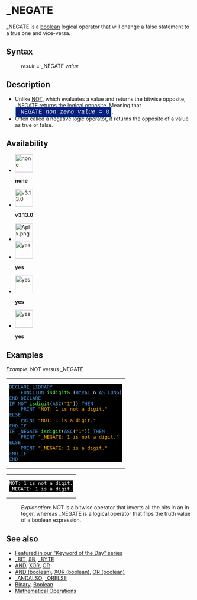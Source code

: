 <style>pre.codeide, pre.outputfixed, .outputcrt0 { background-color: #000 !important; color: #FFF !important; }</style><!DOCTYPE html>
<html class="client-nojs" dir="ltr" lang="en">
<head>
<title>_NEGATE - QB64 Phoenix Edition Wiki</title>
</head>
<body class="mediawiki ltr sitedir-ltr mw-hide-empty-elt ns-0 ns-subject page-NEGATE rootpage-NEGATE skin-vector action-view skin-vector-legacy vector-feature-language-in-header-enabled vector-feature-language-in-main-page-header-disabled vector-feature-language-alert-in-sidebar-disabled vector-feature-sticky-header-disabled vector-feature-sticky-header-edit-disabled vector-feature-table-of-contents-disabled vector-feature-visual-enhancement-next-disabled">
<div class="mw-body" id="content" role="main">
<a id="top"></a>
<h1 class="firstHeading mw-first-heading" id="firstHeading">_NEGATE</h1>
<div class="vector-body" id="bodyContent">
<div class="mw-body-content mw-content-ltr" dir="ltr" id="mw-content-text" lang="en"><div class="mw-parser-output"><p><a class="mw-selflink selflink">_NEGATE</a> is a <a href="Boolean" title="Boolean">boolean</a> logical operator that will change a false statement to a true one and vice-versa.
</p>
<h2><span class="mw-headline" id="Syntax">Syntax</span></h2>
<dl><dd><i>result</i> = <a class="mw-selflink selflink">_NEGATE</a> <i>value</i></dd></dl>
<p>
</p>
<h2><span class="mw-headline" id="Description">Description</span></h2>
<ul><li>Unlike <a href="NOT" title="NOT">NOT</a>, which evaluates a value and returns the bitwise opposite, <a class="mw-selflink selflink">_NEGATE</a> returns the logical opposite. Meaning that <span style="border: 2px solid #87cefa; border-radius: 4px; padding: 4px; font-family: Courier New, monospace, Courier; font-size: 16px; white-space: nowrap; background: #082080; color: #e2e2e2;">_NEGATE <i>non_zero_value</i> = 0</span>.</li>
<li>Often called a negative logic operator, it returns the opposite of a value as true or false.</li></ul>
<p>
</p>
<h2><span class="mw-headline" id="Availability">Availability</span></h2>
<ul class="gallery mw-gallery-nolines">
<li class="gallerybox" style="width: 53px"><div style="width: 53px">
<div class="thumb" style="width: 48px;"><div style="margin:0px auto;"><a class="image" href="File:Qb64.png" title="none"><img alt="none" decoding="async" height="48" src="/qb64wiki/images/9/91/Qb64.png" width="48"/></a></div></div>
<div class="gallerytext">
<p><b>none</b>
</p>
</div>
</div></li>
<li class="gallerybox" style="width: 53px"><div style="width: 53px">
<div class="thumb" style="width: 48px;"><div style="margin:0px auto;"><a class="image" href="File:Qbpe.png" title="v3.13.0"><img alt="v3.13.0" decoding="async" height="48" src="/qb64wiki/images/0/07/Qbpe.png" width="48"/></a></div></div>
<div class="gallerytext">
<p><b>v3.13.0</b>
</p>
</div>
</div></li>
<li class="gallerybox" style="width: 53px"><div style="width: 53px">
<div class="thumb" style="width: 48px;"><div style="margin:0px auto;"><a class="image" href="File:Apix.png"><img alt="Apix.png" decoding="async" height="48" src="/qb64wiki/images/5/5f/Apix.png" width="48"/></a></div></div>
<div class="gallerytext">
</div>
</div></li>
<li class="gallerybox" style="width: 53px"><div style="width: 53px">
<div class="thumb" style="width: 48px;"><div style="margin:0px auto;"><a class="image" href="File:Win.png" title="yes"><img alt="yes" decoding="async" height="48" src="/qb64wiki/images/2/29/Win.png" width="48"/></a></div></div>
<div class="gallerytext">
<p><b>yes</b>
</p>
</div>
</div></li>
<li class="gallerybox" style="width: 53px"><div style="width: 53px">
<div class="thumb" style="width: 48px;"><div style="margin:0px auto;"><a class="image" href="File:Lnx.png" title="yes"><img alt="yes" decoding="async" height="48" src="/qb64wiki/images/7/7a/Lnx.png" width="48"/></a></div></div>
<div class="gallerytext">
<p><b>yes</b>
</p>
</div>
</div></li>
<li class="gallerybox" style="width: 53px"><div style="width: 53px">
<div class="thumb" style="width: 48px;"><div style="margin:0px auto;"><a class="image" href="File:Osx.png" title="yes"><img alt="yes" decoding="async" height="48" src="/qb64wiki/images/2/22/Osx.png" width="48"/></a></div></div>
<div class="gallerytext">
<p><b>yes</b>
</p>
</div>
</div></li>
</ul>
<p>
</p>
<h2><span class="mw-headline" id="Examples">Examples</span></h2>
<p><i>Example:</i> NOT versus _NEGATE
</p>
<table cellpadding="15px" width="100%">
<tbody><tr>
<td><pre class="codeide"><a href="DECLARE_LIBRARY" title="DECLARE LIBRARY"><span style="color:#4593D8;">DECLARE LIBRARY</span></a>
    <a href="FUNCTION" title="FUNCTION"><span style="color:#4593D8;">FUNCTION</span></a> <span style="color:#55FF55;">isdigit&amp;</span> (<a class="mw-redirect" href="BYVAL" title="BYVAL"><span style="color:#4593D8;">BYVAL</span></a> n <a href="AS" title="AS"><span style="color:#4593D8;">AS</span></a> <a href="LONG" title="LONG"><span style="color:#4593D8;">LONG</span></a>)
<a class="mw-redirect" href="END_DECLARE" title="END DECLARE"><span style="color:#4593D8;">END DECLARE</span></a>
<a class="mw-redirect" href="IF" title="IF"><span style="color:#4593D8;">IF</span></a> <a href="NOT" title="NOT"><span style="color:#4593D8;">NOT</span></a> <span style="color:#55FF55;">isdigit</span>(<a href="ASC_(function)" title="ASC (function)"><span style="color:#4593D8;">ASC</span></a>(<span style="color:#FFB100;">"1"</span>)) <a href="THEN" title="THEN"><span style="color:#4593D8;">THEN</span></a>
    <a href="PRINT" title="PRINT"><span style="color:#4593D8;">PRINT</span></a> <span style="color:#FFB100;">"NOT: 1 is not a digit."</span>
<a href="ELSE" title="ELSE"><span style="color:#4593D8;">ELSE</span></a>
    <a href="PRINT" title="PRINT"><span style="color:#4593D8;">PRINT</span></a> <span style="color:#FFB100;">"NOT: 1 is a digit."</span>
<a class="mw-redirect" href="END_IF" title="END IF"><span style="color:#4593D8;">END IF</span></a>
<a class="mw-redirect" href="IF" title="IF"><span style="color:#4593D8;">IF</span></a> <a class="mw-selflink selflink"><span style="color:#4593D8;">_NEGATE</span></a> <span style="color:#55FF55;">isdigit</span>(<a href="ASC_(function)" title="ASC (function)"><span style="color:#4593D8;">ASC</span></a>(<span style="color:#FFB100;">"1"</span>)) <a href="THEN" title="THEN"><span style="color:#4593D8;">THEN</span></a>
    <a href="PRINT" title="PRINT"><span style="color:#4593D8;">PRINT</span></a> <span style="color:#FFB100;">"_NEGATE: 1 is not a digit."</span>
<a href="ELSE" title="ELSE"><span style="color:#4593D8;">ELSE</span></a>
    <a href="PRINT" title="PRINT"><span style="color:#4593D8;">PRINT</span></a> <span style="color:#FFB100;">"_NEGATE: 1 is a digit."</span>
<a class="mw-redirect" href="END_IF" title="END IF"><span style="color:#4593D8;">END IF</span></a>
<a href="END" title="END"><span style="color:#4593D8;">END</span></a>
</pre>
</td></tr></tbody></table>
<table cellpadding="15px" width="100%">
<tbody><tr>
<td><pre class="outputcrt0">NOT: 1 is not a digit.
_NEGATE: 1 is a digit.
</pre>
</td></tr></tbody></table>
<dl><dd><i>Explanation:</i> NOT is a bitwise operator that inverts all the bits in an integer, whereas _NEGATE is a logical operator that flips the truth value of a boolean expression.</dd></dl>
<p>
</p>
<h2><span class="mw-headline" id="See_also">See also</span></h2>
<ul><li><a class="external text" href="https://qb64phoenix.com/forum/showthread.php?tid=2671" rel="nofollow">Featured in our "Keyword of the Day" series</a></li>
<li><a href="BIT" title="BIT">_BIT</a>, <a href="%26B" title="&amp;B">&amp;B</a>, <a href="BYTE" title="BYTE">_BYTE</a></li>
<li><a href="AND" title="AND">AND</a>, <a class="mw-redirect" href="XOR" title="XOR">XOR</a>, <a href="OR" title="OR">OR</a></li>
<li><a href="AND_(boolean)" title="AND (boolean)">AND (boolean)</a>, <a href="XOR_(boolean)" title="XOR (boolean)">XOR (boolean)</a>, <a href="OR_(boolean)" title="OR (boolean)">OR (boolean)</a></li>
<li><a href="ANDALSO" title="ANDALSO">_ANDALSO</a>, <a href="ORELSE" title="ORELSE">_ORELSE</a></li>
<li><a href="Binary" title="Binary">Binary</a>, <a href="Boolean" title="Boolean">Boolean</a></li>
<li><a href="Mathematical_Operations" title="Mathematical Operations">Mathematical Operations</a></li></ul>
<p>
</p>
<!-- 
NewPP limit report
Cached time: 20240715062619
Cache expiry: 86400
Reduced expiry: false
Complications: [show‐toc]
CPU time usage: 0.055 seconds
Real time usage: 0.068 seconds
Preprocessor visited node count: 296/1000000
Post‐expand include size: 2749/2097152 bytes
Template argument size: 568/2097152 bytes
Highest expansion depth: 4/100
Expensive parser function count: 0/100
Unstrip recursion depth: 0/20
Unstrip post‐expand size: 2473/5000000 bytes
-->
<!--
Transclusion expansion time report (%,ms,calls,template)
100.00%   47.435      1 -total
  5.11%    2.425     23 Template:Cl
  4.84%    2.295      1 Template:PageSyntax
  4.53%    2.147      3 Template:Parameter
  4.42%    2.096      1 Template:PageExamples
  4.39%    2.083      1 Template:PageDescription
  4.10%    1.945      1 Template:CodeStart
  3.95%    1.873      9 Template:Text
  3.84%    1.822      1 Template:PageAvailability
  3.76%    1.784      1 Template:CodeEnd
-->
<!-- Saved in parser cache with key qb64pnix_mw19894-mwmb_:pcache:idhash:1235-0!canonical and timestamp 20240715062619 and revision id 8941.
 -->
</div>
</div>
</div>
</div>
</body>
</html>